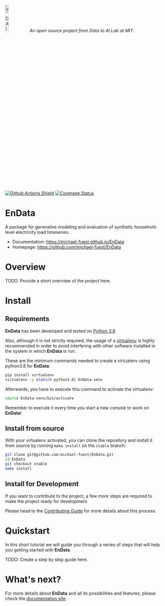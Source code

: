 <p align="left">
<img width=15% src="https://dai.lids.mit.edu/wp-content/uploads/2018/06/Logo_DAI_highres.png" alt=“DAI-Lab” />
<i>An open source project from Data to AI Lab at MIT.</i>
</p>

<!-- Uncomment these lines after releasing the package to PyPI for version and downloads badges -->
<!--[![PyPI Shield](https://img.shields.io/pypi/v/EnData.svg)](https://pypi.python.org/pypi/EnData)-->
<!--[![Downloads](https://pepy.tech/badge/EnData)](https://pepy.tech/project/EnData)-->
[![Github Actions Shield](https://img.shields.io/github/workflow/status/michael-fuest/EnData/Run%20Tests)](https://github.com/michael-fuest/EnData/actions)
[![Coverage Status](https://codecov.io/gh/michael-fuest/EnData/branch/master/graph/badge.svg)](https://codecov.io/gh/michael-fuest/EnData)



# EnData

A package for generative modeling and evaluation of synthetic household-level electricity load timeseries.

- Documentation: https://michael-fuest.github.io/EnData
- Homepage: https://github.com/michael-fuest/EnData

# Overview

TODO: Provide a short overview of the project here.

# Install

## Requirements

**EnData** has been developed and tested on [Python 3.8](https://www.python.org/downloads/)

Also, although it is not strictly required, the usage of a [virtualenv](https://virtualenv.pypa.io/en/latest/)
is highly recommended in order to avoid interfering with other software installed in the system
in which **EnData** is run.

These are the minimum commands needed to create a virtualenv using python3.8 for **EnData**:

```bash
pip install virtualenv
virtualenv -p $(which python3.8) EnData-venv
```

Afterwards, you have to execute this command to activate the virtualenv:

```bash
source EnData-venv/bin/activate
```

Remember to execute it every time you start a new console to work on **EnData**!

<!-- Uncomment this section after releasing the package to PyPI for installation instructions
## Install from PyPI

After creating the virtualenv and activating it, we recommend using
[pip](https://pip.pypa.io/en/stable/) in order to install **EnData**:

```bash
pip install EnData
```

This will pull and install the latest stable release from [PyPI](https://pypi.org/).
-->

## Install from source

With your virtualenv activated, you can clone the repository and install it from
source by running `make install` on the `stable` branch:

```bash
git clone git@github.com:michael-fuest/EnData.git
cd EnData
git checkout stable
make install
```

## Install for Development

If you want to contribute to the project, a few more steps are required to make the project ready
for development.

Please head to the [Contributing Guide](https://michael-fuest.github.io/EnData/contributing.html#get-started)
for more details about this process.

# Quickstart

In this short tutorial we will guide you through a series of steps that will help you
getting started with **EnData**.

TODO: Create a step by step guide here.

# What's next?

For more details about **EnData** and all its possibilities
and features, please check the [documentation site](
https://michael-fuest.github.io/EnData/).
